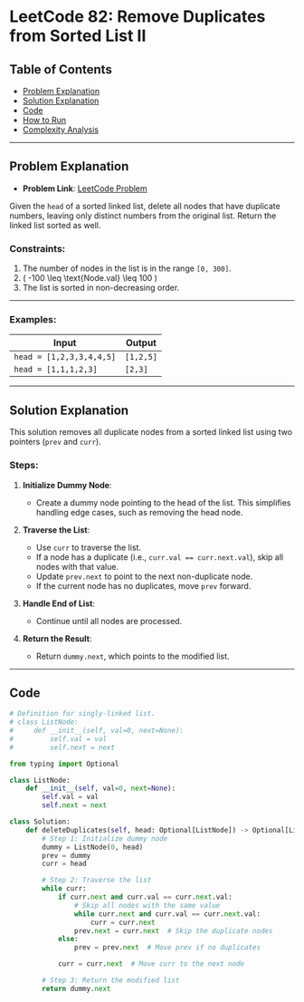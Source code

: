 # LeetCode 82: Remove Duplicates from Sorted List II

## Table of Contents
- [Problem Explanation](#problem-explanation)
- [Solution Explanation](#solution-explanation)
- [Code](#code)
- [How to Run](#how-to-run)
- [Complexity Analysis](#complexity-analysis)

---

## Problem Explanation

- **Problem Link**: [LeetCode Problem](https://leetcode.com/problems/remove-duplicates-from-sorted-list-ii/)

Given the `head` of a sorted linked list, delete all nodes that have duplicate numbers, leaving only distinct numbers from the original list. Return the linked list sorted as well.

### Constraints:
1. The number of nodes in the list is in the range `[0, 300]`.
2. \( -100 \leq \text{Node.val} \leq 100 \)
3. The list is sorted in non-decreasing order.

---

### Examples:

| Input | Output |
|-------|--------|
| `head = [1,2,3,3,4,4,5]` | `[1,2,5]` |
| `head = [1,1,1,2,3]` | `[2,3]` |


---

## Solution Explanation

This solution removes all duplicate nodes from a sorted linked list using two pointers (`prev` and `curr`).

### Steps:

1. **Initialize Dummy Node**:
   - Create a dummy node pointing to the head of the list. This simplifies handling edge cases, such as removing the head node.

2. **Traverse the List**:
   - Use `curr` to traverse the list.
   - If a node has a duplicate (i.e., `curr.val == curr.next.val`), skip all nodes with that value.
   - Update `prev.next` to point to the next non-duplicate node.
   - If the current node has no duplicates, move `prev` forward.

3. **Handle End of List**:
   - Continue until all nodes are processed.

4. **Return the Result**:
   - Return `dummy.next`, which points to the modified list.

---

## Code

```python
# Definition for singly-linked list.
# class ListNode:
#     def __init__(self, val=0, next=None):
#         self.val = val
#         self.next = next

from typing import Optional

class ListNode:
    def __init__(self, val=0, next=None):
        self.val = val
        self.next = next

class Solution:
    def deleteDuplicates(self, head: Optional[ListNode]) -> Optional[ListNode]:
        # Step 1: Initialize dummy node
        dummy = ListNode(0, head)
        prev = dummy
        curr = head

        # Step 2: Traverse the list
        while curr:
            if curr.next and curr.val == curr.next.val:
                # Skip all nodes with the same value
                while curr.next and curr.val == curr.next.val:
                    curr = curr.next
                prev.next = curr.next  # Skip the duplicate nodes
            else:
                prev = prev.next  # Move prev if no duplicates

            curr = curr.next  # Move curr to the next node

        # Step 3: Return the modified list
        return dummy.next


